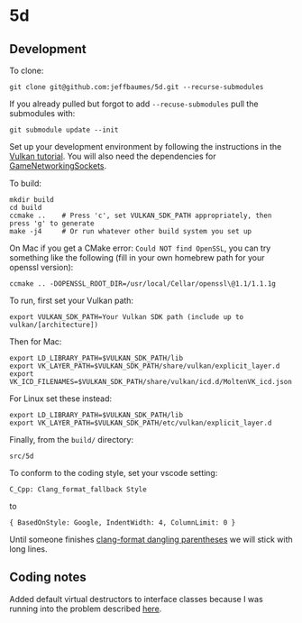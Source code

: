 # 5d

## Development

To clone:

```
git clone git@github.com:jeffbaumes/5d.git --recurse-submodules
```

If you already pulled but forgot to add `--recuse-submodules` pull the submodules with:

```
git submodule update --init
```

Set up your development environment by following the instructions in the
[Vulkan tutorial](https://vulkan-tutorial.com/Development_environment).
You will also need the dependencies for
[GameNetworkingSockets](https://github.com/ValveSoftware/GameNetworkingSockets/blob/master/BUILDING.md).

To build:
```
mkdir build
cd build
ccmake ..    # Press 'c', set VULKAN_SDK_PATH appropriately, then press 'g' to generate
make -j4     # Or run whatever other build system you set up
```

On Mac if you get a CMake error: `Could NOT find OpenSSL`, you can try something like the following (fill in your own homebrew path for your openssl version):

``
ccmake .. -DOPENSSL_ROOT_DIR=/usr/local/Cellar/openssl\@1.1/1.1.1g
``

To run, first set your Vulkan path:
```
export VULKAN_SDK_PATH=Your Vulkan SDK path (include up to vulkan/[architecture])
```

Then for Mac:
```
export LD_LIBRARY_PATH=$VULKAN_SDK_PATH/lib
export VK_LAYER_PATH=$VULKAN_SDK_PATH/share/vulkan/explicit_layer.d
export VK_ICD_FILENAMES=$VULKAN_SDK_PATH/share/vulkan/icd.d/MoltenVK_icd.json
```

For Linux set these instead:
```
export LD_LIBRARY_PATH=$VULKAN_SDK_PATH/lib
export VK_LAYER_PATH=$VULKAN_SDK_PATH/etc/vulkan/explicit_layer.d
```

Finally, from the `build/` directory:
```
src/5d
```

To conform to the coding style, set your vscode setting:
```
C_Cpp: Clang_format_fallback Style
```

to
```
{ BasedOnStyle: Google, IndentWidth: 4, ColumnLimit: 0 }
```

Until someone finishes [clang-format dangling parentheses](https://reviews.llvm.org/D33029)
we will stick with long lines.

## Coding notes

Added default virtual destructors to interface classes because I was running into the problem
described [here](https://wiki.sei.cmu.edu/confluence/display/cplusplus/OOP52-CPP.+Do+not+delete+a+polymorphic+object+without+a+virtual+destructor).

